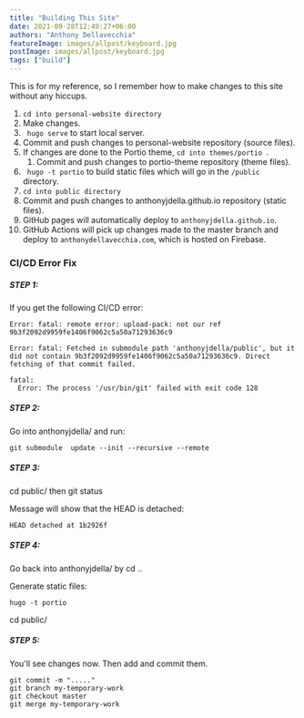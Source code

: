 ```yaml
---
title: "Building This Site"
date: 2021-09-28T12:49:27+06:00
authors: "Anthony Dellavecchia"
featureImage: images/allpost/keyboard.jpg
postImage: images/allpost/keyboard.jpg
tags: ["build"]
---
```


This is for my reference, so I remember how to make changes to this site without any hiccups. 

1. ```cd into personal-website directory```
2. Make changes.
3. ``` hugo serve``` to start local server.
4. Commit and push changes to personal-website repository (source files).
5. If changes are done to the Portio theme, ```cd into themes/portio ```.
    1. Commit and push changes to portio-theme repository (theme files).
6. ``` hugo -t portio``` to build static files which will go in the `/public ` directory.
7. ```cd into public directory```
8. Commit and push changes to anthonyjdella.github.io repository (static files).
9. GitHub pages will automatically deploy to `anthonyjdella.github.io`.
10. GitHub Actions will pick up changes made to the master branch and deploy to `anthonydellavecchia.com`, which is hosted on Firebase.


### CI/CD Error Fix


##### STEP 1:
If you get the following CI/CD error:

```
Error: fatal: remote error: upload-pack: not our ref 9b3f2092d9959fe1406f9062c5a50a71293636c9

Error: fatal: Fetched in submodule path 'anthonyjdella/public', but it did not contain 9b3f2092d9959fe1406f9062c5a50a71293636c9. Direct fetching of that commit failed.

fatal: 
  Error: The process '/usr/bin/git' failed with exit code 128
```


##### STEP 2:
Go into anthonyjdella/ and run:

```
git submodule  update --init --recursive --remote
```


##### STEP 3:
cd public/ then
git status

Message will show that the HEAD is detached:
```
HEAD detached at 1b2926f
```

##### STEP 4:
Go back into anthonyjdella/ by
cd ..

Generate static files:

```
hugo -t portio
```

cd public/

##### STEP 5:
You'll see changes now. Then add and commit them.

```
git commit -m "....."
git branch my-temporary-work
git checkout master
git merge my-temporary-work
```
